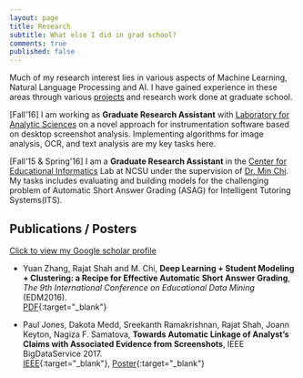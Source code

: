 ```yaml
---
layout: page
title: Research
subtitle: What else I did in grad school?
comments: true
published: false
---
```

Much of my research interest lies in various aspects of Machine Learning, Natural Language Processing and AI. I have gained experience in these areas through various [projects](http://shahrajat.com/projects/) and research work done at graduate school.

[Fall'16] I am working as __Graduate Research Assistant__ with [Laboratory for Analytic Sciences](https://ncsu-las.org/) on a novel approach for instrumentation software based on desktop screenshot analysis. Implementing algorithms for image analysis, OCR, and text analysis are my key tasks here.

[Fall'15 & Spring'16] I am  a **Graduate Research Assistant** in the [Center for Educational Informatics](https://www.cei.ncsu.edu/) Lab at NCSU under the supervision of [Dr. Min Chi](https://www.csc.ncsu.edu/people/mchi). My tasks includes evaluating and building models for the challenging problem of Automatic Short Answer Grading (ASAG) for Intelligent Tutoring Systems(ITS). 

## Publications / Posters
[Click to view my Google scholar profile](https://scholar.google.com/citations?user=jWRJqCcAAAAJ&hl=en)

- Yuan Zhang, Rajat Shah and M. Chi, **Deep Learning + Student Modeling + Clustering: a Recipe for Effective Automatic Short Answer Grading**, _The 9th International Conference on Educational Data Mining_ (EDM2016). <br/>
[PDF](http://www.educationaldatamining.org/EDM2016/proceedings/paper_61.pdf){:target="_blank"}

- Paul Jones, Dakota Medd, Sreekanth Ramakrishnan, Rajat Shah, Joann Keyton, Nagiza F. Samatova, **Towards Automatic Linkage of Analyst’s Claims with Associated Evidence from Screenshots**, IEEE BigDataService 2017. <br/>
[IEEE](http://ieeexplore.ieee.org/document/7944916/){:target="_blank"}, 
[Poster](https://ncsu-las.org/wp-content/uploads/2017/01/do6-symposium-poster-towards-automatic-linkage-of-analysts-claims-with-associated-evidence-from-screenshots-12-05-16.pdf){:target="_blank"}
